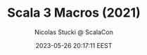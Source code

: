 ---
link: "https://www.youtube.com/watch?v=BbTZi8siN28"
title: "Scala 3 Macros (2021)"
image: "https://i.ytimg.com/vi/BbTZi8siN28/maxresdefault.jpg"
author: "Nicolas Stucki @ ScalaCon"
author_link: "http://www.youtube.com/@scalacon3966"
date: 2023-05-26 20:17:11 EEST
tags:
    - Scala
    - Programming
    - YouTube
    - Video
social_introduction: >
    Good introduction to Scala 3's new macro system. Do you know other good resources?
---